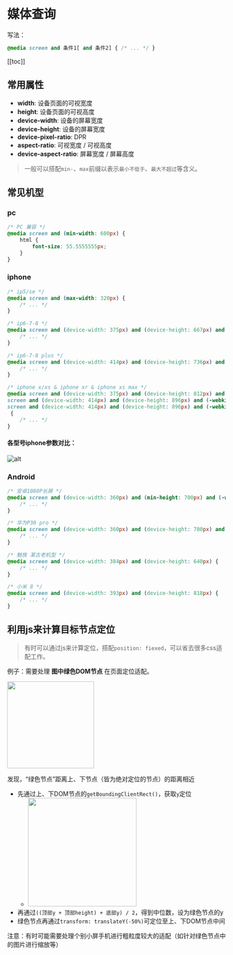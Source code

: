 # 媒体查询
写法：
```css
@media screen and 条件1[ and 条件2] { /* ... */ }
```
[[toc]]

## 常用属性
 - **width**: 设备页面的可视宽度
 - **height**: 设备页面的可视高度
 - **device-width**: 设备的屏幕宽度
 - **device-height**: 设备的屏幕宽度
 - **device-pixel-ratio**: DPR
 - **aspect-ratio**: 可视宽度 / 可视高度
 - **device-aspect-ratio**: 屏幕宽度 / 屏幕高度

> 一般可以搭配`min-`、`max`前缀以表示`最小不低于`、`最大不超过`等含义。

## 常见机型
### pc
```css
/* PC 兼容 */
@media screen and (min-width: 600px) {
    html {
        font-size: 55.5555555px;
    }
}
```

### iphone
```css
/* ip5/se */
@media screen and (max-width: 320px) {
    /* ... */
}

/* ip6-7-8 */
@media screen and (device-width: 375px) and (device-height: 667px) and (-webkit-device-pixel-ratio: 2) {
    /* ... */
}

/* ip6-7-8 plus */
@media screen and (device-width: 414px) and (device-height: 736px) and (-webkit-device-pixel-ratio: 3) {
    /* ... */
}

/* iphone x/xs & iphone xr & iphone xs max */
@media screen and (device-width: 375px) and (device-height: 812px) and (-webkit-device-pixel-ratio: 3),
screen and (device-width: 414px) and (device-height: 896px) and (-webkit-device-pixel-ratio: 2),
screen and (device-width: 414px) and (device-height: 896px) and (-webkit-device-pixel-ratio: 3)
 {
    /* ... */
}
```

#### 各型号iphone参数对比：
![alt](https://p5.music.126.net/obj/wo3DlcOGw6DClTvDisK1/5045058944/f607/2f6a/43d1/d8858781428430c46145d481b509840f.png)

### Android
```css
/* 安卓1080P长屏 */
@media screen and (device-width: 360px) and (min-height: 700px) and (-webkit-device-pixel-ratio: 3){
    /* ... */
}

/* 华为P30 pro */
@media screen and (device-width: 360px) and (device-height: 780px) and (-webkit-device-pixel-ratio: 3){
    /* ... */
}

/* 魅族 某古老机型 */
@media screen and (device-width: 384px) and (device-height: 640px) {
    /* ... */
}

/* 小米 8 */
@media screen and (device-width: 393px) and (device-height: 818px) {
    /* ... */
}
```

## 利用js来计算目标节点定位
> 有时可以通过js来计算定位，搭配`position: fiexed`，可以省去很多css适配工作。

例子：需要处理 **图中绿色DOM节点** 在页面定位适配。

<img src="https://p5.music.126.net/obj/wo3DlcOGw6DClTvDisK1/5045160953/f1b5/c031/1088/4619541d7407e87affa68ea088214ebb.png" width="200px" />

发现，“绿色节点”距离上、下节点（皆为绝对定位的节点）的距离相近
 - 先通过上、下DOM节点的`getBoundingClientRect()`，获取`y`定位
    - <img src="https://p6.music.126.net/obj/wo3DlcOGw6DClTvDisK1/5045216239/643e/c7a0/ed9e/609c19b22be3a6e5ecf6c17aa7ca530d.png" width="250px" />
 - 再通过`((顶部y + 顶部height) + 底部y) / 2`，得到中位数，设为绿色节点的y
 - 绿色节点再通过`transform: translateY(-50%)`可定位至上、下DOM节点中间

注意：有时可能需要处理个别小屏手机进行粗粒度较大的适配（如针对绿色节点中的图片进行缩放等）